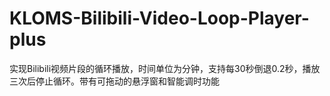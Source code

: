 # KLOMS-Bilibili-Video-Loop-Player-plus
实现Bilibili视频片段的循环播放，时间单位为分钟，支持每30秒倒退0.2秒，播放三次后停止循环。带有可拖动的悬浮窗和智能调时功能

